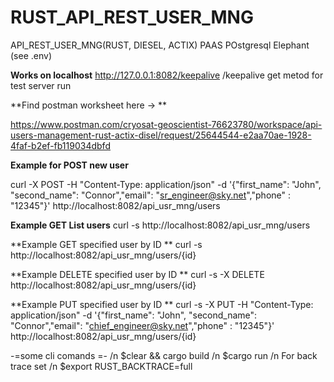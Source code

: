 # RUST_API_REST_USER_MNG
API_REST_USER_MNG(RUST, DIESEL, ACTIX)
PAAS POstgresql Elephant (see .env)

**Works on localhost**
http://127.0.0.1:8082/keepalive
/keepalive  get metod for test server run


**Find postman worksheet here -> ** 

https://www.postman.com/cryosat-geoscientist-76623780/workspace/api-users-management-rust-actix-disel/request/25644544-e2aa70ae-1928-4faf-b2ef-fb119034dbfd


**Example for POST new user**

curl -X POST -H "Content-Type: application/json" -d '{"first_name": "John",  "second_name": "Connor","email": "sr_engineer@sky.net","phone" : "12345"}' http://localhost:8082/api_usr_mng/users


**Example GET List users**
curl -s http://localhost:8082/api_usr_mng/users

**Example GET specified user by ID **
curl -s http://localhost:8082/api_usr_mng/users/{id}


**Example DELETE specified user by ID **
curl -s -X DELETE http://localhost:8082/api_usr_mng/users/{id}

**Example PUT specified user by ID **
curl -s -X PUT -H "Content-Type: application/json" -d '{"first_name": "John",  "second_name": "Connor","email": "chief_engineer@sky.net","phone" : "12345"}' http://localhost:8082/api_usr_mng/users/{id}

-=some cli comands =- /n
$clear && cargo build /n
$cargo run /n
For back trace set  /n
$export RUST_BACKTRACE=full



